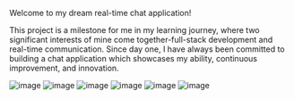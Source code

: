 ﻿Welcome to my dream real-time chat application! 

This project is a milestone for me in my learning journey, where two significant interests of mine come together-full-stack development and real-time communication. Since day one, I have always been committed to building a chat application which showcases my ability, continuous improvement, and innovation.

![image](https://github.com/user-attachments/assets/cc9cbb3a-0f7f-4a5e-ab0c-5407e31f0643) ![image](https://github.com/user-attachments/assets/295f4a7f-98b1-4364-bf09-7b918eb67537) ![image](https://github.com/user-attachments/assets/378a1a0c-68bf-4ed5-b645-518f2beb8dd0)
![image](https://github.com/user-attachments/assets/c44bb75c-9917-4c9e-b593-24fbae393515) ![image](https://github.com/user-attachments/assets/979beeb9-65e6-4d38-bb6c-d49a6850c2e2)
![image](https://github.com/user-attachments/assets/f77f5225-f829-4d6f-9cf1-dccaf37161c7)




